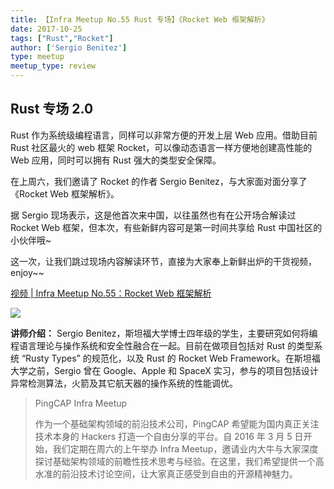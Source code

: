 ```yaml
---
title: 【Infra Meetup No.55 Rust 专场】《Rocket Web 框架解析》
date: 2017-10-25
tags: ["Rust","Rocket"]
author: ['Sergio Benitez']
type: meetup
meetup_type: review
---
```


## Rust 专场 2.0

Rust 作为系统级编程语言，同样可以非常方便的开发上层 Web 应用。借助目前 Rust 社区最火的 web 框架 Rocket，可以像动态语言一样方便地创建高性能的 Web 应用，同时可以拥有 Rust 强大的类型安全保障。

在上周六，我们邀请了 Rocket 的作者 Sergio Benitez，与大家面对面分享了《Rocket Web 框架解析》。

据 Sergio 现场表示，这是他首次来中国，以往虽然也有在公开场合解读过 Rocket Web 框架，但本次，有些新鲜内容可是第一时间共享给 Rust 中国社区的小伙伴哦~

这一次，让我们跳过现场内容解读环节，直接为大家奉上新鲜出炉的干货视频，enjoy~~

[视频 | Infra Meetup No.55：Rocket Web 框架解析](https://v.qq.com/txp/iframe/player.html?origin=https%3A%2F%2Fmp.weixin.qq.com&amp;vid=g05654053d4&amp;autoplay=false&amp;full=true&amp;show1080p=false)

![](http://upload-images.jianshu.io/upload_images/542677-6fa41b25a2e8bbb8?imageMogr2/auto-orient/strip%7CimageView2/2/w/1240)

**讲师介绍：** Sergio Benitez，斯坦福大学博士四年级的学生，主要研究如何将编程语言理论与操作系统和安全性融合在一起。目前在做项目包括对 Rust 的类型系统 “Rusty Types” 的规范化，以及 Rust 的 Rocket Web Framework。在斯坦福大学之前，Sergio 曾在 Google、Apple 和 SpaceX 实习，参与的项目包括设计异常检测算法，火箭及其它航天器的操作系统的性能调优。

>PingCAP Infra Meetup
>
>作为一个基础架构领域的前沿技术公司，PingCAP 希望能为国内真正关注技术本身的 Hackers 打造一个自由分享的平台。自 2016 年 3 月 5 日开始，我们定期在周六的上午举办 Infra Meetup，邀请业内大牛与大家深度探讨基础架构领域的前瞻性技术思考与经验。在这里，我们希望提供一个高水准的前沿技术讨论空间，让大家真正感受到自由的开源精神魅力。
